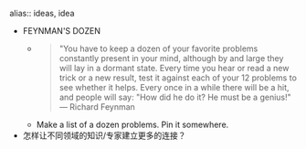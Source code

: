 alias:: ideas, idea

- FEYNMAN'S DOZEN
	- >"You have to keep a dozen of your favorite problems constantly present in your mind, although by and large they will lay in a dormant state. Every time you hear or read a new trick or a new result, test it against each of your 12 problems to see whether it helps. Every once in a while there will be a hit, and people will say: "How did he do it? He must be a genius!" — Richard Feynman
	- Make a list of a dozen problems. Pin it somewhere.
- 怎样让不同领域的知识/专家建立更多的连接？